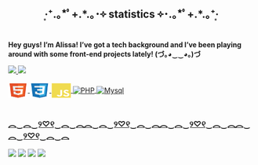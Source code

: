 <center><h2>‧͙⁺.｡*ﾟ+.*.｡･༓ statistics ༓･.｡*ﾟ+.*.｡⁺‧͙</h2></center>

<p> <b> Hey guys! I’m Alissa! I’ve got a tech background and I’ve been playing around with some front-end projects lately! (づ｡◕‿‿◕｡)づ</b> </p>






<div>
   <a href="https://github.com/alissaaaa7">
   <img height="180em" src="https://github-readme-stats.vercel.app/api?username=alissaaaa7&show_icons=true&theme=jolly&include_all_commits=true&count_private=true"/>
   <img height="180em" src="https://github-readme-stats.vercel.app/api/top-langs/?username=alissaaaa7&layout=compact&langs_count=6&theme=jolly"/>

</div>
<div style="display: inline_block"><br>
 
  <img align="center" alt="HTML" height="30" width="40" src="https://raw.githubusercontent.com/devicons/devicon/master/icons/html5/html5-original.svg">
  <img align="center" alt="CSS" height="30" width="40" src="https://raw.githubusercontent.com/devicons/devicon/master/icons/css3/css3-original.svg"> 
  <img align="center" alt="Js" height="30" width="40" src="https://raw.githubusercontent.com/devicons/devicon/master/icons/javascript/javascript-plain.svg">
  <img align="center" alt="PHP" height="60" width="50" src=  "https://cdn.jsdelivr.net/gh/devicons/devicon/icons/php/php-original.svg" />
  <img align="center" alt="Mysql" height="60" width="50" src="https://cdn.jsdelivr.net/gh/devicons/devicon/icons/mysql/mysql-original-wordmark.svg"/>
  
</div>
 
 <br>
 
 <h3>︵‿︵‿୨♡୧‿︵‿︵︵‿︵‿୨♡୧‿︵‿︵︵‿︵‿୨♡୧‿︵‿︵︵‿︵‿୨♡୧‿︵‿︵</h3> 
 
<div> 
  <a href="https://instagram.com/lisbatata" target="_blank"><img src="https://img.shields.io/badge/-Instagram-%23E4405F?style=for-the-badge&logo=instagram&logoColor=white" target="_blank"></a>
 <a href="#" target="_blank"><img src="https://img.shields.io/badge/Discord-7289DA?style=for-the-badge&logo=discord&logoColor=white" target="_blank"></a> 
  <a href = "mailto:marianealissa203@gmail.com"><img src="https://img.shields.io/badge/-Gmail-%23333?style=for-the-badge&logo=gmail&logoColor=white" target="_blank"></a>
  <a href="https://www.linkedin.com" target="_blank"><img src="https://img.shields.io/badge/-LinkedIn-%230077B5?style=for-the-badge&logo=linkedin&logoColor=white" target="_blank"></a> 
 

</div>
